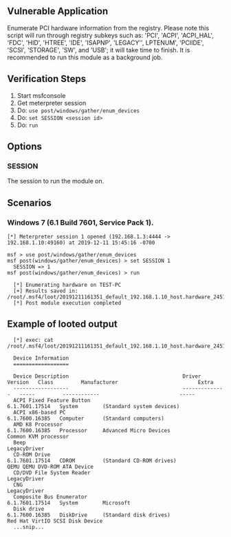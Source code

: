 
## Vulnerable Application

  Enumerate PCI hardware information from the registry. Please note this script will run through registry subkeys such as: 'PCI', 'ACPI',
  'ACPI_HAL', 'FDC', 'HID', 'HTREE', 'IDE', 'ISAPNP', 'LEGACY'', LPTENUM', 'PCIIDE', 'SCSI', 'STORAGE', 'SW', and 'USB'; it will take time to
  finish. It is recommended to run this module as a background job.

## Verification Steps

  1. Start msfconsole
  2. Get meterpreter session
  3. Do: ```use post/windows/gather/enum_devices```
  4. Do: ```set SESSION <session id>```
  5. Do: ```run```

## Options

### SESSION

  The session to run the module on.


## Scenarios

### Windows 7 (6.1 Build 7601, Service Pack 1).

  ```
  [*] Meterpreter session 1 opened (192.168.1.3:4444 -> 192.168.1.10:49160) at 2019-12-11 15:45:16 -0700

  msf > use post/windows/gather/enum_devices
  msf post(windows/gather/enum_devices) > set SESSION 1
    SESSION => 1
  msf post(windows/gather/enum_devices) > run

    [*] Enumerating hardware on TEST-PC
    [+] Results saved in: /root/.msf4/loot/20191211161351_default_192.168.1.10_host.hardware_245183.txt
    [*] Post module execution completed
  ```

## Example of looted output

  ```
    [*] exec: cat /root/.msf4/loot/20191211161351_default_192.168.1.10_host.hardware_245183.txt

    Device Information
    ==================

    Device Description                                     Driver Version   Class         Manufacturer                          Extra
    ------------------                                     --------------   -----         ------------                          -----
    ACPI Fixed Feature Button                              6.1.7601.17514   System        (Standard system devices)
    ACPI x86-based PC                                      6.1.7600.16385   Computer      (Standard computers)
    AMD K8 Processor                                       6.1.7600.16385   Processor     Advanced Micro Devices                Common KVM processor
    Beep                                                                    LegacyDriver
    CD-ROM Drive                                           6.1.7601.17514   CDROM         (Standard CD-ROM drives)              QEMU QEMU DVD-ROM ATA Device
    CD/DVD File System Reader                                               LegacyDriver
    CNG                                                                     LegacyDriver
    Composite Bus Enumerator                               6.1.7601.17514   System        Microsoft
    Disk drive                                             6.1.7600.16385   DiskDrive     (Standard disk drives)                Red Hat VirtIO SCSI Disk Device
    ...snip...
  ```
